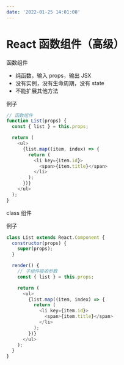 ```yaml
---
date: '2022-01-25 14:01:08'
---
```


# React 函数组件（高级）

函数组件

- 纯函数，输入 props，输出 JSX
- 没有实例，没有生命周期，没有 state
- 不能扩展其他方法

例子

```js
// 函数组件
function List(props) {
  const { list } = this.props;

  return (
    <ul>
      {list.map((item, index) => {
        return (
          <li key={item.id}>
            <span>{item.title}</span>
          </li>
        );
      })}
    </ul>
  );
}
```

class 组件

例子

```js
class List extends React.Component {
  constructor(props) {
    super(props);
  }

  render() {
    // 子组件接收参数
    const { list } = this.props;

    return (
      <ul>
        {list.map((item, index) => {
          return (
            <li key={item.id}>
              <span>{item.title}</span>
            </li>
          );
        })}
      </ul>
    );
  }
}
```
